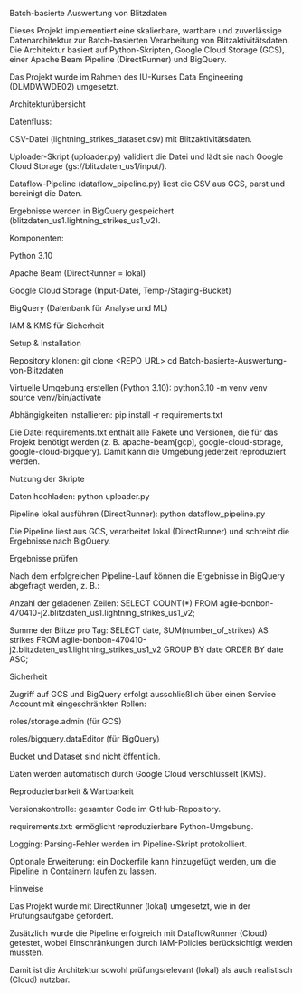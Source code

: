 Batch-basierte Auswertung von Blitzdaten

Dieses Projekt implementiert eine skalierbare, wartbare und zuverlässige Datenarchitektur zur Batch-basierten Verarbeitung von Blitzaktivitätsdaten.
Die Architektur basiert auf Python-Skripten, Google Cloud Storage (GCS), einer Apache Beam Pipeline (DirectRunner) und BigQuery.

Das Projekt wurde im Rahmen des IU-Kurses Data Engineering (DLMDWWDE02) umgesetzt.

Architekturübersicht

Datenfluss:

CSV-Datei (lightning_strikes_dataset.csv) mit Blitzaktivitätsdaten.

Uploader-Skript (uploader.py) validiert die Datei und lädt sie nach Google Cloud Storage (gs://blitzdaten_us1/input/).

Dataflow-Pipeline (dataflow_pipeline.py) liest die CSV aus GCS, parst und bereinigt die Daten.

Ergebnisse werden in BigQuery gespeichert (blitzdaten_us1.lightning_strikes_us1_v2).

Komponenten:

Python 3.10

Apache Beam (DirectRunner = lokal)

Google Cloud Storage (Input-Datei, Temp-/Staging-Bucket)

BigQuery (Datenbank für Analyse und ML)

IAM & KMS für Sicherheit

Setup & Installation

Repository klonen:
git clone <REPO_URL>
cd Batch-basierte-Auswertung-von-Blitzdaten

Virtuelle Umgebung erstellen (Python 3.10):
python3.10 -m venv venv
source venv/bin/activate

Abhängigkeiten installieren:
pip install -r requirements.txt

Die Datei requirements.txt enthält alle Pakete und Versionen, die für das Projekt benötigt werden (z. B. apache-beam[gcp], google-cloud-storage, google-cloud-bigquery).
Damit kann die Umgebung jederzeit reproduziert werden.

Nutzung der Skripte

Daten hochladen:
python uploader.py

Pipeline lokal ausführen (DirectRunner):
python dataflow_pipeline.py

Die Pipeline liest aus GCS, verarbeitet lokal (DirectRunner) und schreibt die Ergebnisse nach BigQuery.

Ergebnisse prüfen

Nach dem erfolgreichen Pipeline-Lauf können die Ergebnisse in BigQuery abgefragt werden, z. B.:

Anzahl der geladenen Zeilen:
SELECT COUNT(*)
FROM agile-bonbon-470410-j2.blitzdaten_us1.lightning_strikes_us1_v2;

Summe der Blitze pro Tag:
SELECT date, SUM(number_of_strikes) AS strikes
FROM agile-bonbon-470410-j2.blitzdaten_us1.lightning_strikes_us1_v2
GROUP BY date
ORDER BY date ASC;

Sicherheit

Zugriff auf GCS und BigQuery erfolgt ausschließlich über einen Service Account mit eingeschränkten Rollen:

roles/storage.admin (für GCS)

roles/bigquery.dataEditor (für BigQuery)

Bucket und Dataset sind nicht öffentlich.

Daten werden automatisch durch Google Cloud verschlüsselt (KMS).

Reproduzierbarkeit & Wartbarkeit

Versionskontrolle: gesamter Code im GitHub-Repository.

requirements.txt: ermöglicht reproduzierbare Python-Umgebung.

Logging: Parsing-Fehler werden im Pipeline-Skript protokolliert.

Optionale Erweiterung: ein Dockerfile kann hinzugefügt werden, um die Pipeline in Containern laufen zu lassen.

Hinweise

Das Projekt wurde mit DirectRunner (lokal) umgesetzt, wie in der Prüfungsaufgabe gefordert.

Zusätzlich wurde die Pipeline erfolgreich mit DataflowRunner (Cloud) getestet, wobei Einschränkungen durch IAM-Policies berücksichtigt werden mussten.

Damit ist die Architektur sowohl prüfungsrelevant (lokal) als auch realistisch (Cloud) nutzbar.
